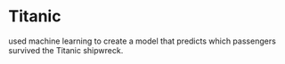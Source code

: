 # Titanic
used machine learning to create a model that predicts which passengers survived the Titanic shipwreck.
